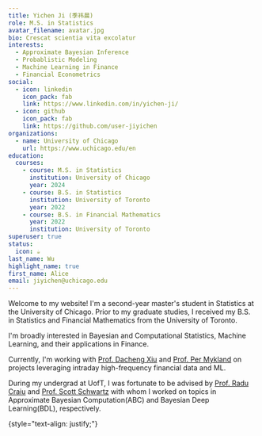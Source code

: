 ```yaml
---
title: Yichen Ji (季祎晨)
role: M.S. in Statistics
avatar_filename: avatar.jpg
bio: Crescat scientia vita excolatur
interests:
  - Approximate Bayesian Inference
  - Probablistic Modeling
  - Machine Learning in Finance
  - Financial Econometrics
social:
  - icon: linkedin
    icon_pack: fab
    link: https://www.linkedin.com/in/yichen-ji/
  - icon: github
    icon_pack: fab
    link: https://github.com/user-jiyichen
organizations:
  - name: University of Chicago
    url: https://www.uchicago.edu/en
education:
  courses:
    - course: M.S. in Statistics
      institution: University of Chicago
      year: 2024
    - course: B.S. in Statistics
      institution: University of Toronto
      year: 2022
    - course: B.S. in Financial Mathematics
      year: 2022
      institution: University of Toronto
superuser: true
status:
  icon: ☕️
last_name: Wu
highlight_name: true
first_name: Alice
email: jiyichen@uchicago.edu
---
```

Welcome to my website! I﻿'m a second-year master's student in Statistics at the University of Chicago. Prior to my graduate studies, I received my B.S. in Statistics and Financial Mathematics from the University of Toronto.  

I﻿'m broadly interested in Bayesian and Computational Statistics, Machine Learning, and their applications in Finance. 

Currently, I'm working with [Prof. Dacheng Xiu](https://dachxiu.chicagobooth.edu/) and [Prof. Per Mykland](https://galton.uchicago.edu/~mykland/) on projects leveraging intraday high-frequency financial data and ML.

During my undergrad at UofT, I was fortunate to be advised by [Prof. Radu Craiu](https://utstat.toronto.edu/craiu/) and [Prof. Scott Schwartz](https://www.linkedin.com/in/scott-schwartz-phd-b2527212a/?originalSubdomain=se) with whom I worked on topics in Approximate Bayesian Computation(ABC) and Bayesian Deep Learning(BDL), respectively. 

{style="text-align: justify;"}
